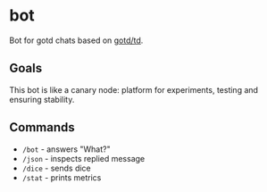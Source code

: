 # bot

Bot for gotd chats based on [gotd/td](https://github.com/gotd/td).

## Goals

This bot is like a canary node: platform for experiments, testing
and ensuring stability.

## Commands

* `/bot` - answers "What?"
* `/json` - inspects replied message
* `/dice` - sends dice
* `/stat` - prints metrics
